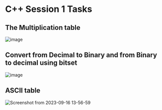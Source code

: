 # C++ Session 1 Tasks

## The Multiplication table 

![image](https://github.com/mohamedashraf56/Embedded-Linux-Tasks/assets/110823285/19b4b0c0-c394-418f-aec9-e5fd362a6496)


## Convert from Decimal to Binary and from Binary to decimal using bitset

![image](https://github.com/mohamedashraf56/Embedded-Linux-Tasks/assets/110823285/0e5fc742-5533-44c3-8115-d2ca34dcbd31)


## ASCII table 

![Screenshot from 2023-09-16 13-56-59](https://github.com/mohamedashraf56/Embedded-Linux-Tasks/assets/110823285/0cfccc3c-3e32-4ac8-af96-e7b8f7b29ad0)

